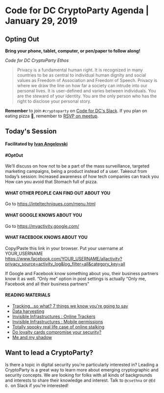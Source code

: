 # Code for DC CryptoParty Agenda | January 29, 2019
## Opting Out
**Bring your phone, tablet, computer, or pen/paper to follow along!**

_Code for DC CryptoParty Ethos_
> Privacy is a fundamental human right. It is recognized in many countries to be as central to individual human dignity and social values as Freedom of Association and Freedom of Speech. Privacy is where we draw the line on how far a society can intrude into our personal lives. It is user-defined and varies between individuals. You are the steward of your identity. You are the only person who has the right to disclose your personal story.

**Remember** to join `#cryptoparty` on [Code for DC's Slack](https://codefordc.org/resources/slack.html). If you plan on eating pizza 🍕, remember to [RSVP on meetup](https://www.meetup.com/Code-for-DC/events/).

## Today's Session
#### Facilitated by [Ivan Angelovski](#)
#### #OptOut
We’ll discuss on how not to be a part of the mass surveillance, targeted marketing campaigns, being a product instead of a user.
Takeout from today’s session:
Increased awareness of how tech companies can track you
How can you avoid that
Stomach full of pizza.

#### WHAT OTHER PEOPLE CAN FIND OUT ABOUT YOU
Go to https://inteltechniques.com/menu.html

#### WHAT GOOGLE KNOWS ABOUT YOU
Go to https://myactivity.google.com/   

#### WHAT FACEBOOK KNOWS ABOUT YOU
Copy/Paste this link in your browser. Put your username at YOUR_USERNAME
https://www.facebook.com/YOUR_USERNAME/allactivity?privacy_source=activity_log&log_filter=all&category_key=all  

If Google and Facebook know something about you, their business partners know it as well.
“Only me” option in post settings is actually “Only me, Facebook and all their business partners”

#### READING MATERIALS
- [Tracking...so what? 7 things we know you're going to say](https://myshadow.org/tracking-so-what)
- [Data harvesting](https://labs.rs/en/facebook-algorithmic-factory-immaterial-labour-and-data-harvesting/ )
- [Invisible Infrastructures : Online Trackers](https://labs.rs/en/invisible-infrastructures-online-trackers/ )
- [Invisible Infrastructures : Mobile permissions](https://labs.rs/en/invisible-infrastructures-mobile-permissions/ )
- [Totally spooky real life case of online stalking](https://www.justice.gov/opa/press-release/file/1001841/download )
- [Do loyalty cards compromise your security?](https://us.norton.com/internetsecurity-privacy-do-loyalty-cards-compromise-your-security.html )
- [Me and my shadow](https://myshadow.org/ )

## Want to lead a CryptoParty?
Is there a topic in digital security you're particularly interested in? Leading a CryptoParty is a great way to learn more about emerging cryptographic and security concepts. We are looking for folks with all kinds of backgrounds and interests to share their knowledge and interest. Talk to `@csethna` or `@Ed O.` on Slack if you're interested!
